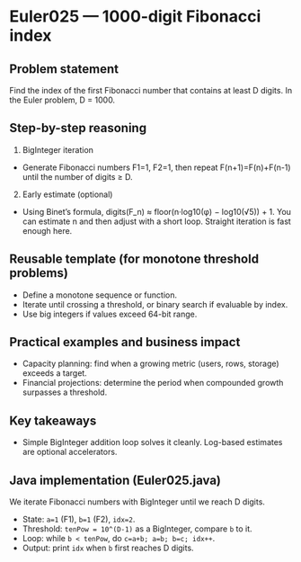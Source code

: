 # Euler025 — 1000-digit Fibonacci index

## Problem statement

Find the index of the first Fibonacci number that contains at least D digits. In the Euler problem, D = 1000.

## Step-by-step reasoning

1) BigInteger iteration
- Generate Fibonacci numbers F1=1, F2=1, then repeat F(n+1)=F(n)+F(n-1) until the number of digits ≥ D.

2) Early estimate (optional)
- Using Binet’s formula, digits(F_n) ≈ floor(n·log10(φ) − log10(√5)) + 1. You can estimate n and then adjust with a short loop. Straight iteration is fast enough here.

## Reusable template (for monotone threshold problems)

- Define a monotone sequence or function.
- Iterate until crossing a threshold, or binary search if evaluable by index.
- Use big integers if values exceed 64-bit range.

## Practical examples and business impact

- Capacity planning: find when a growing metric (users, rows, storage) exceeds a target.
- Financial projections: determine the period when compounded growth surpasses a threshold.

## Key takeaways

- Simple BigInteger addition loop solves it cleanly. Log-based estimates are optional accelerators.

## Java implementation (Euler025.java)

We iterate Fibonacci numbers with BigInteger until we reach D digits.

- State: `a=1` (F1), `b=1` (F2), `idx=2`.
- Threshold: `tenPow = 10^(D-1)` as a BigInteger, compare `b` to it.
- Loop: while `b < tenPow`, do `c=a+b; a=b; b=c; idx++`.
- Output: print `idx` when `b` first reaches D digits.
